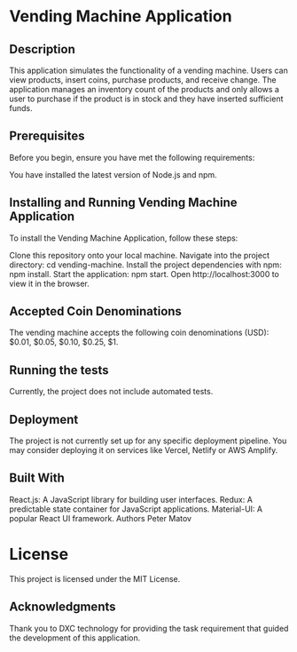 # Vending Machine Application
## Description
This application simulates the functionality of a vending machine. Users can view products, insert coins, purchase products, and receive change. The application manages an inventory count of the products and only allows a user to purchase if the product is in stock and they have inserted sufficient funds.

## Prerequisites
Before you begin, ensure you have met the following requirements:

You have installed the latest version of Node.js and npm.
## Installing and Running Vending Machine Application
To install the Vending Machine Application, follow these steps:

Clone this repository onto your local machine.
Navigate into the project directory: cd vending-machine.
Install the project dependencies with npm: npm install.
Start the application: npm start.
Open http://localhost:3000 to view it in the browser.

## Accepted Coin Denominations
The vending machine accepts the following coin denominations (USD): $0.01, $0.05, $0.10, $0.25, $1.

## Running the tests
Currently, the project does not include automated tests.

## Deployment
The project is not currently set up for any specific deployment pipeline. You may consider deploying it on services like Vercel, Netlify or AWS Amplify.

## Built With
React.js: A JavaScript library for building user interfaces.
Redux: A predictable state container for JavaScript applications.
Material-UI: A popular React UI framework.
Authors
Peter Matov

# License
This project is licensed under the MIT License.

## Acknowledgments
Thank you to DXC technology for providing the task requirement that guided the development of this application.
